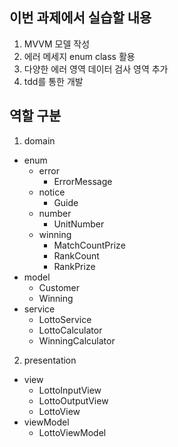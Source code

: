 ## 이번 과제에서 실습할 내용

1. MVVM 모델 작성
2. 에러 메세지 enum class 활용
3. 다양한 에러 영역 데이터 검사 영역 추가
4. tdd를 통한 개발

## 역할 구분
1. domain
- enum
    - error
        - ErrorMessage
    - notice
      - Guide
    - number
      - UnitNumber
    - winning
      - MatchCountPrize
      - RankCount
      - RankPrize
- model
  - Customer
  - Winning
- service
  - LottoService
  - LottoCalculator
  - WinningCalculator
2. presentation
- view
  - LottoInputView
  - LottoOutputView
  - LottoView
- viewModel
  - LottoViewModel
	